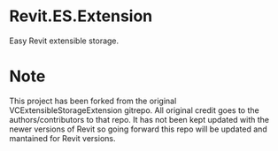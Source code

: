 # Revit.ES.Extension

Easy Revit extensible storage. 

# Note
This project has been forked from the original VCExtensibleStorageExtension gitrepo. All original credit goes to the authors/contributors to that repo. It has not been kept updated with the newer versions of Revit so going forward this repo will be updated and mantained for Revit versions. 

